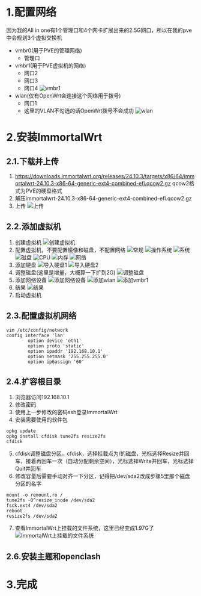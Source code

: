 # 1.配置网络
因为我的All in one有1个管理口和4个网卡扩展出来的2.5G网口，所以在我的pve中会规划3个虚拟交换机
* vmbr0(用于PVE的管理网络)
  * 管理口
* vmbr1(用于PVE虚拟机的网络)
  * 网口2
  * 网口3
  * 网口4
![vmbr1](https://upload-images.jianshu.io/upload_images/12844614-8f208680098539de.png?imageMogr2/auto-orient/strip%7CimageView2/2/w/1240)
* wlan(仅有OpenWrt会连接这个网络用于拨号)
  * 网口1
  * 这里的VLAN不勾选的话OpenWrt拨号不会成功
![wlan](https://upload-images.jianshu.io/upload_images/12844614-e7dc737033aaa502.png?imageMogr2/auto-orient/strip%7CimageView2/2/w/1240)
# 2.安装ImmortalWrt
## 2.1.下载并上传
1. https://downloads.immortalwrt.org/releases/24.10.3/targets/x86/64/immortalwrt-24.10.3-x86-64-generic-ext4-combined-efi.qcow2.gz
qcow2格式为PVE的硬盘格式
2. 解压immortalwrt-24.10.3-x86-64-generic-ext4-combined-efi.qcow2.gz
3. 上传
![上传](https://upload-images.jianshu.io/upload_images/12844614-9532a4b4e71794a5.png?imageMogr2/auto-orient/strip%7CimageView2/2/w/1240)
## 2.2.添加虚拟机
1. 创建虚拟机
![创建虚拟机](https://upload-images.jianshu.io/upload_images/12844614-1efd57d0fba44587.png?imageMogr2/auto-orient/strip%7CimageView2/2/w/1240)
2. 配置虚拟机，不要配置镜像和磁盘，不配置网络
![常规](https://upload-images.jianshu.io/upload_images/12844614-df47bd56bc64a885.png?imageMogr2/auto-orient/strip%7CimageView2/2/w/1240)
![操作系统](https://upload-images.jianshu.io/upload_images/12844614-461bb6a808198bcd.png?imageMogr2/auto-orient/strip%7CimageView2/2/w/1240)
![系统](https://upload-images.jianshu.io/upload_images/12844614-18509791e97cb3e3.png?imageMogr2/auto-orient/strip%7CimageView2/2/w/1240)
![磁盘](https://upload-images.jianshu.io/upload_images/12844614-7fa242253bd4541d.png?imageMogr2/auto-orient/strip%7CimageView2/2/w/1240)
![CPU](https://upload-images.jianshu.io/upload_images/12844614-10fd3eb3b96143ab.png?imageMogr2/auto-orient/strip%7CimageView2/2/w/1240)
![内存](https://upload-images.jianshu.io/upload_images/12844614-c3f953eacc6a0ff2.png?imageMogr2/auto-orient/strip%7CimageView2/2/w/1240)
![网络](https://upload-images.jianshu.io/upload_images/12844614-4eeab5454d166907.png?imageMogr2/auto-orient/strip%7CimageView2/2/w/1240)
3. 添加硬盘
![导入硬盘1](https://upload-images.jianshu.io/upload_images/12844614-31e12db3127dd3dc.png?imageMogr2/auto-orient/strip%7CimageView2/2/w/1240)
![导入硬盘2](https://upload-images.jianshu.io/upload_images/12844614-94c38c08b73aa7da.png?imageMogr2/auto-orient/strip%7CimageView2/2/w/1240)
4. 调整磁盘(这里是增量，大概算一下扩到2G)
![调整磁盘](https://upload-images.jianshu.io/upload_images/12844614-5160a46c3458c2b2.png?imageMogr2/auto-orient/strip%7CimageView2/2/w/1240)
5. 添加网络设备
![添加网络设备](https://upload-images.jianshu.io/upload_images/12844614-33cf250919cddc73.png?imageMogr2/auto-orient/strip%7CimageView2/2/w/1240)
![添加wlan](https://upload-images.jianshu.io/upload_images/12844614-2d14114d1ac9ef0a.png?imageMogr2/auto-orient/strip%7CimageView2/2/w/1240)
![添加vmbr1](https://upload-images.jianshu.io/upload_images/12844614-13ff066b00b081d9.png?imageMogr2/auto-orient/strip%7CimageView2/2/w/1240)
6. 结果
![结果](https://upload-images.jianshu.io/upload_images/12844614-1587fad5ca0dbe73.png?imageMogr2/auto-orient/strip%7CimageView2/2/w/1240)
7. 启动虚拟机
## 2.3.配置虚拟机网络
``` shell
vim /etc/config/network
config interface 'lan'
        option device 'eth1'
        option proto 'static'
        option ipaddr '192.168.10.1'
        option netmask '255.255.255.0'
        option ip6assign '60'
```
## 2.4.扩容根目录
1. 浏览器访问192.168.10.1
2. 修改密码
3. 使用上一步修改的密码ssh登录ImmortalWrt
4. 安装需要使用的软件包
``` shell
opkg update
opkg install cfdisk tune2fs resize2fs
cfdisk 
```
5. cfdisk调整磁盘分区，cfdisk，选择挂载点为/的磁盘，光标选择Resize并回车，接着再回车一次（自动分配剩余空间），光标选择Write并回车，光标选择Quit并回车
6. 修改容量后需要手动对齐一下分区，记得把/dev/sda2改成步骤5里那个磁盘分区的名字
``` shell
mount -o remount,ro /
tune2fs -O^resize_inode /dev/sda2
fsck.ext4 /dev/sda2
reboot
resize2fs /dev/sda2
```
7. 查看ImmortalWrt上挂载的文件系统，这里已经变成1.97G了
![ImmortalWrt上挂载的文件系统](https://upload-images.jianshu.io/upload_images/12844614-b8350b1a22d80a26.png?imageMogr2/auto-orient/strip%7CimageView2/2/w/1240)
## 2.6.安装主题和openclash
# 3.完成
